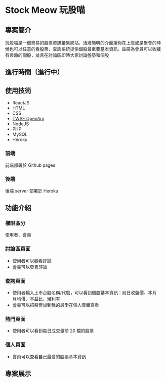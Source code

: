 # Stock Meow 玩股喵

## 專案簡介
玩股喵是一個簡易的股票資訊彙集網站，活潑簡明的介面讓你在上班或是聚會的時候也可以任意的看股票，查詢系統提供個股最重要基本資訊。註冊為會員可以收藏有興趣的個股，並且在討論區即時大家討論盤勢和個股

## 進行時間（進行中）

## 使用技術
* ReactJS
* HTML
* CSS
* [TWSE OpenApi](https://openapi.twse.com.tw/)
* NodeJS
* PHP
* MySQL
* Heroku

### 前端
前端部署於 Github pages
### 後端
後端 server 部署於 Heroku
## 功能介紹
### 權限區分
使用者、會員
### 討論區頁面
* 使用者可以觀看評論
* 會員可以發表評論

### 查詢頁面
* 使用者輸入上市台股名稱/代號，可以看到個股基本資訊：前日收盤價、本月月均價、本益比、殖利率
* 會員可以把股票加到我的最愛在個人頁面查看

### 熱門頁面
* 使用者可以看到每日成交量前 20 檔的股票

### 個人頁面
* 會員可以查看自己最愛的股票基本資訊



## 專案展示